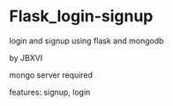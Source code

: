 # Flask_login-signup
login and signup using flask and mongodb

by JBXVI


mongo server required

features:
  signup,
  login
